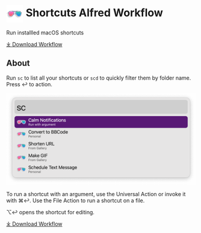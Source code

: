 # <img src='Workflow/icon.png' width='45' align='center' alt='icon'> Shortcuts Alfred Workflow

Run installled macOS shortcuts

<a href='https://github.com/alfredapp/shortcuts-workflow/releases/latest/download/Shortcuts.alfredworkflow'>⤓ Download Workflow</a>

## About

Run `sc` to list all your shortcuts or `scd` to quickly filter them by folder name. Press ↩ to action.

![Alfred search for sc](Workflow/images/about/sc.png)

To run a shortcut with an argument, use the Universal Action or invoke it with ⌘↩. Use the File Action to run a shortcut on a file.

⌥↩ opens the shortcut for editing.

<a href='https://github.com/alfredapp/shortcuts-workflow/releases/latest/download/Shortcuts.alfredworkflow'>⤓ Download Workflow</a>
